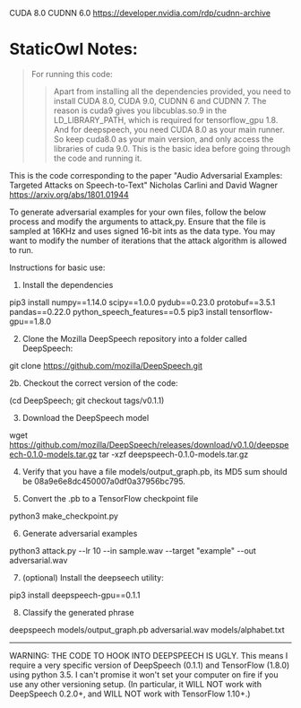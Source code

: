 CUDA 8.0 CUDNN 6.0 https://developer.nvidia.com/rdp/cudnn-archive

# StaticOwl Notes:
>For running this code: 
>>Apart from installing all the dependencies provided, you need to install CUDA 8.0, CUDA 9.0, CUDNN 6 and CUDNN 7. The reason is cuda9 gives you libcublas.so.9 in the LD_LIBRARY_PATH, which is required for tensorflow_gpu 1.8. And for deepspeech, you need CUDA 8.0 as your main runner. So keep cuda8.0 as your main version, and only access the libraries of cuda 9.0. This is the basic idea before going through the code and running it.

This is the code corresponding to the paper
"Audio Adversarial Examples: Targeted Attacks on Speech-to-Text"
Nicholas Carlini and David Wagner
https://arxiv.org/abs/1801.01944

To generate adversarial examples for your own files, follow the below process
and modify the arguments to attack,py. Ensure that the file is sampled at
16KHz and uses signed 16-bit ints as the data type. You may want to modify
the number of iterations that the attack algorithm is allowed to run.


Instructions for basic use:

1. Install the dependencies

pip3 install numpy==1.14.0 scipy==1.0.0 pydub==0.23.0 protobuf==3.5.1 pandas==0.22.0 python_speech_features==0.5
pip3 install tensorflow-gpu==1.8.0

2. Clone the Mozilla DeepSpeech repository into a folder called DeepSpeech:

git clone https://github.com/mozilla/DeepSpeech.git

2b. Checkout the correct version of the code:

(cd DeepSpeech; git checkout tags/v0.1.1)

3. Download the DeepSpeech model

wget https://github.com/mozilla/DeepSpeech/releases/download/v0.1.0/deepspeech-0.1.0-models.tar.gz
tar -xzf deepspeech-0.1.0-models.tar.gz

4. Verify that you have a file models/output_graph.pb, its MD5 sum should be
08a9e6e8dc450007a0df0a37956bc795.

5. Convert the .pb to a TensorFlow checkpoint file

python3 make_checkpoint.py

6. Generate adversarial examples

python3 attack.py --lr 10 --in sample.wav --target "example" --out adversarial.wav

7. (optional) Install the deepseech utility:

pip3 install deepspeech-gpu==0.1.1

8. Classify the generated phrase

deepspeech models/output_graph.pb adversarial.wav models/alphabet.txt


---

WARNING: THE CODE TO HOOK INTO DEEPSPEECH IS UGLY. This means I require a
very specific version of DeepSpeech (0.1.1) and TensorFlow (1.8.0) using
python 3.5. I can't promise it won't set your computer on fire if you use
any other versioning setup. (In particular, it WILL NOT work with
DeepSpeech 0.2.0+, and WILL NOT work with TensorFlow 1.10+.)

